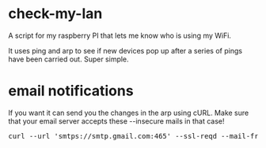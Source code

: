 # check-my-lan
A script for my raspberry PI that lets me know who is using my WiFi.

It uses ping and arp to see if new devices pop up after a series of pings 
have been carried out. Super simple. 

# email notifications
If you want it can send you the changes in the arp using cURL. 
Make sure that your email server accepts these --insecure mails in that case!
<pre>
curl --url 'smtps://smtp.gmail.com:465' --ssl-reqd --mail-from "$RECEIVER_MAIL" --mail-rcpt "$RECEIVER_MAIL" --upload-file file.txt --user "$SENDER_MAIL:$PASSWORD" --insecure 
  </pre>
